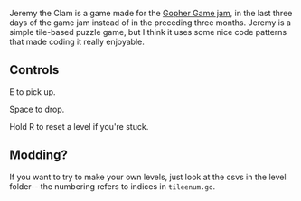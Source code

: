 Jeremy the Clam is a game made for the [Gopher Game jam](https://itch.io/jam/gopher-jam), in the last three days of the game jam instead of in the preceding three months.
Jeremy is a simple tile-based puzzle game, but I think it uses some nice code patterns that made coding it really enjoyable.

## Controls

E to pick up.

Space to drop.

Hold R to reset a level if you're stuck.

## Modding?

If you want to try to make your own levels, just look at the csvs in the level folder-- the numbering refers to indices in `tileenum.go`.
